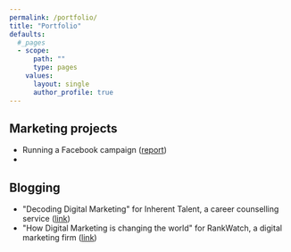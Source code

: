 ```yaml
---
permalink: /portfolio/
title: "Portfolio"
defaults:
  #_pages
  - scope:
      path: ""
      type: pages
    values:
      layout: single
      author_profile: true
---
```



## Marketing projects

- Running a Facebook campaign ([report](https://drive.google.com/file/d/1I-U71lSQYah1_wCW1wOx8oI1rFR9GE7E/view?usp=sharing))
- 


## Blogging

- "Decoding Digital Marketing" for Inherent Talent, a career counselling service ([link](https://inherenttalent.com/career/decoding-digital-marketing/))
- "How Digital Marketing is changing the world" for RankWatch, a digital marketing firm ([link](https://www.rankwatch.com/blog/machine-learning-changing-the-world/))
